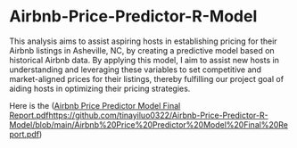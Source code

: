 # Airbnb-Price-Predictor-R-Model
This analysis aims to assist aspiring hosts in establishing pricing for their Airbnb listings in Asheville, NC, by creating a predictive model based on historical Airbnb data. By applying this model, I aim to assist new hosts in understanding and leveraging these variables to set competitive and market-aligned prices for their listings, thereby fulfilling our project goal of aiding hosts in optimizing their pricing strategies.

Here is the ([Airbnb Price Predictor Model Final Report.pdf](https://github.com/tinayiluo0322/Airbnb-Price-Predictor-R-Model/blob/main/Airbnb%20Price%20Predictor%20Model%20Final%20Report.pdf)https://github.com/tinayiluo0322/Airbnb-Price-Predictor-R-Model/blob/main/Airbnb%20Price%20Predictor%20Model%20Final%20Report.pdf)

